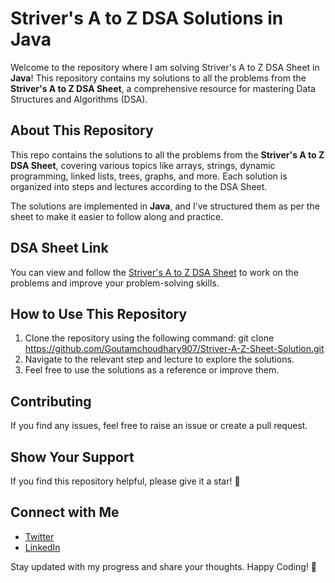 # Striver's A to Z DSA Solutions in Java

Welcome to the repository where I am solving Striver's A to Z DSA Sheet in **Java**! This repository contains my solutions to all the problems from the **Striver's A to Z DSA Sheet**, a comprehensive resource for mastering Data Structures and Algorithms (DSA).

## About This Repository

This repo contains the solutions to all the problems from the **Striver's A to Z DSA Sheet**, covering various topics like arrays, strings, dynamic programming, linked lists, trees, graphs, and more. Each solution is organized into steps and lectures according to the DSA Sheet.

The solutions are implemented in **Java**, and I’ve structured them as per the sheet to make it easier to follow along and practice.

## DSA Sheet Link

You can view and follow the [Striver's A to Z DSA Sheet](https://takeuforward.org/strivers-a2z-dsa-course/strivers-a2z-dsa-course-sheet-2) to work on the problems and improve your problem-solving skills.

## How to Use This Repository

1. Clone the repository using the following command:
git clone https://github.com/Goutamchoudhary907/Striver-A-Z-Sheet-Solution.git
3. Navigate to the relevant step and lecture to explore the solutions.
4. Feel free to use the solutions as a reference or improve them.

## Contributing

If you find any issues, feel free to raise an issue or create a pull request.

## Show Your Support

If you find this repository helpful, please give it a star! 🌟

## Connect with Me

- [Twitter](https://twitter.com/goutam907)
- [LinkedIn](https://www.linkedin.com/in/goutamchoudhary)

Stay updated with my progress and share your thoughts.
Happy Coding! 🚀
